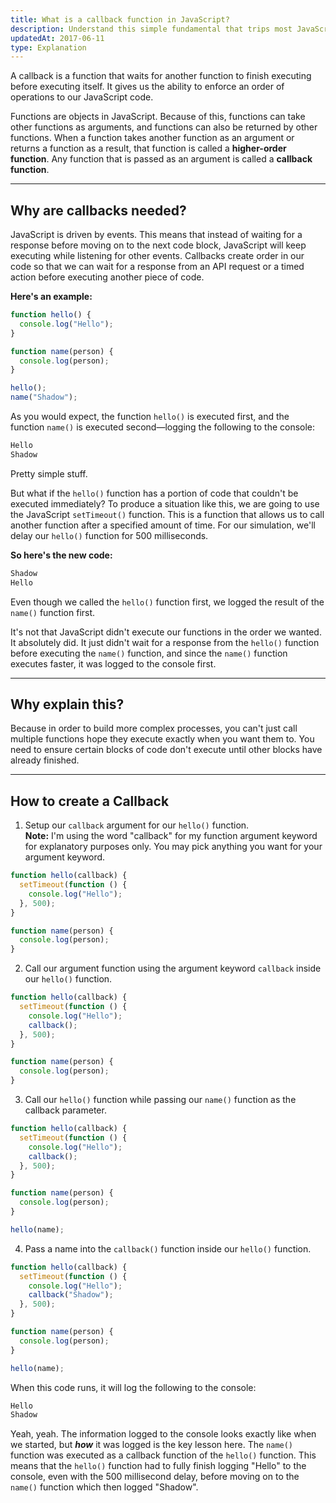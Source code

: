 ```yaml
---
title: What is a callback function in JavaScript?
description: Understand this simple fundamental that trips most JavaScript beginners.
updatedAt: 2017-06-11
type: Explanation
---
```


A callback is a function that waits for another function to finish executing before executing itself. It gives us the ability to enforce an order of operations to our JavaScript code.

Functions are objects in JavaScript. Because of this, functions can take other functions as arguments, and functions can also be returned by other functions. When a function takes another function as an argument or returns a function as a result, that function is called a **higher-order function**. Any function that is passed as an argument is called a **callback function**.

<hr>

## Why are callbacks needed?

JavaScript is driven by events. This means that instead of waiting for a response before moving on to the next code block, JavaScript will keep executing while listening for other events. Callbacks create order in our code so that we can wait for a response from an API request or a timed action before executing another piece of code.

**Here's an example:**

```js
function hello() {
  console.log("Hello");
}

function name(person) {
  console.log(person);
}

hello();
name("Shadow");
```

As you would expect, the function `hello()` is executed first, and the function `name()` is executed second—logging the following to the console:

```bash
Hello
Shadow
```

Pretty simple stuff.

But what if the `hello()` function has a portion of code that couldn't be executed immediately? To produce a situation like this, we are going to use the JavaScript `setTimeout()` function. This is a function that allows us to call another function after a specified amount of time. For our simulation, we'll delay our `hello()` function for 500 milliseconds.

**So here's the new code:**

```bash
Shadow
Hello
```

Even though we called the `hello()` function first, we logged the result of the `name()` function first.

It's not that JavaScript didn't execute our functions in the order we wanted. It absolutely did. It just didn't wait for a response from the `hello()` function before executing the `name()` function, and since the `name()` function executes faster, it was logged to the console first.

<hr>

## Why explain this?

Because in order to build more complex processes, you can't just call multiple functions hope they execute exactly when you want them to. You need to ensure certain blocks of code don't execute until other blocks have already finished.

<hr>

## How to create a Callback

1. Setup our `callback` argument for our `hello()` function.<br>
   **Note:** I'm using the word "callback" for my function argument keyword for explanatory purposes only. You may pick anything you want for your argument keyword.

```js
function hello(callback) {
  setTimeout(function () {
    console.log("Hello");
  }, 500);
}

function name(person) {
  console.log(person);
}
```

2. Call our argument function using the argument keyword `callback` inside our `hello()` function.

```js
function hello(callback) {
  setTimeout(function () {
    console.log("Hello");
    callback();
  }, 500);
}

function name(person) {
  console.log(person);
}
```

3. Call our `hello()` function while passing our `name()` function as the callback parameter.

```js
function hello(callback) {
  setTimeout(function () {
    console.log("Hello");
    callback();
  }, 500);
}

function name(person) {
  console.log(person);
}

hello(name);
```

4. Pass a name into the `callback()` function inside our `hello()` function.

```js
function hello(callback) {
  setTimeout(function () {
    console.log("Hello");
    callback("Shadow");
  }, 500);
}

function name(person) {
  console.log(person);
}

hello(name);
```

When this code runs, it will log the following to the console:

```bash
Hello
Shadow
```

Yeah, yeah. The information logged to the console looks exactly like when we started, but **_how_** it was logged is the key lesson here. The `name()` function was executed as a callback function of the `hello()` function. This means that the `hello()` function had to fully finish logging "Hello" to the console, even with the 500 millisecond delay, before moving on to the `name()` function which then logged "Shadow".
